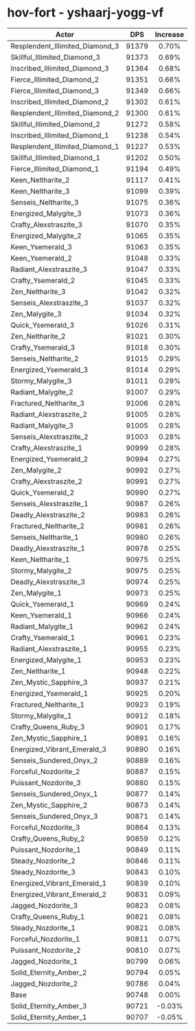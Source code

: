 # hov-fort - yshaarj-yogg-vf
| Actor | DPS | Increase |
|---|:---:|:---:|
|Resplendent_Illimited_Diamond_3|91379|0.70%|
|Skillful_Illimited_Diamond_3|91373|0.69%|
|Inscribed_Illimited_Diamond_3|91364|0.68%|
|Fierce_Illimited_Diamond_2|91351|0.66%|
|Fierce_Illimited_Diamond_3|91349|0.66%|
|Inscribed_Illimited_Diamond_2|91302|0.61%|
|Resplendent_Illimited_Diamond_2|91300|0.61%|
|Skillful_Illimited_Diamond_2|91272|0.58%|
|Inscribed_Illimited_Diamond_1|91238|0.54%|
|Resplendent_Illimited_Diamond_1|91227|0.53%|
|Skillful_Illimited_Diamond_1|91202|0.50%|
|Fierce_Illimited_Diamond_1|91194|0.49%|
|Keen_Neltharite_2|91117|0.41%|
|Keen_Neltharite_3|91099|0.39%|
|Senseis_Neltharite_3|91075|0.36%|
|Energized_Malygite_3|91073|0.36%|
|Crafty_Alexstraszite_3|91070|0.35%|
|Energized_Malygite_2|91065|0.35%|
|Keen_Ysemerald_3|91063|0.35%|
|Keen_Ysemerald_2|91048|0.33%|
|Radiant_Alexstraszite_3|91047|0.33%|
|Crafty_Ysemerald_2|91045|0.33%|
|Zen_Neltharite_3|91042|0.32%|
|Senseis_Alexstraszite_3|91037|0.32%|
|Zen_Malygite_3|91034|0.32%|
|Quick_Ysemerald_3|91026|0.31%|
|Zen_Neltharite_2|91021|0.30%|
|Crafty_Ysemerald_3|91018|0.30%|
|Senseis_Neltharite_2|91015|0.29%|
|Energized_Ysemerald_3|91014|0.29%|
|Stormy_Malygite_3|91011|0.29%|
|Radiant_Malygite_2|91007|0.29%|
|Fractured_Neltharite_3|91006|0.28%|
|Radiant_Alexstraszite_2|91005|0.28%|
|Radiant_Malygite_3|91005|0.28%|
|Senseis_Alexstraszite_2|91003|0.28%|
|Crafty_Alexstraszite_1|90999|0.28%|
|Energized_Ysemerald_2|90994|0.27%|
|Zen_Malygite_2|90992|0.27%|
|Crafty_Alexstraszite_2|90991|0.27%|
|Quick_Ysemerald_2|90990|0.27%|
|Senseis_Alexstraszite_1|90987|0.26%|
|Deadly_Alexstraszite_2|90983|0.26%|
|Fractured_Neltharite_2|90981|0.26%|
|Senseis_Neltharite_1|90980|0.26%|
|Deadly_Alexstraszite_1|90978|0.25%|
|Keen_Neltharite_1|90975|0.25%|
|Stormy_Malygite_2|90975|0.25%|
|Deadly_Alexstraszite_3|90974|0.25%|
|Zen_Malygite_1|90973|0.25%|
|Quick_Ysemerald_1|90969|0.24%|
|Keen_Ysemerald_1|90966|0.24%|
|Radiant_Malygite_1|90962|0.24%|
|Crafty_Ysemerald_1|90961|0.23%|
|Radiant_Alexstraszite_1|90955|0.23%|
|Energized_Malygite_1|90953|0.23%|
|Zen_Neltharite_1|90948|0.22%|
|Zen_Mystic_Sapphire_3|90937|0.21%|
|Energized_Ysemerald_1|90925|0.20%|
|Fractured_Neltharite_1|90923|0.19%|
|Stormy_Malygite_1|90912|0.18%|
|Crafty_Queens_Ruby_3|90901|0.17%|
|Zen_Mystic_Sapphire_1|90891|0.16%|
|Energized_Vibrant_Emerald_3|90890|0.16%|
|Senseis_Sundered_Onyx_2|90889|0.16%|
|Forceful_Nozdorite_2|90887|0.15%|
|Puissant_Nozdorite_3|90880|0.15%|
|Senseis_Sundered_Onyx_1|90877|0.14%|
|Zen_Mystic_Sapphire_2|90873|0.14%|
|Senseis_Sundered_Onyx_3|90871|0.14%|
|Forceful_Nozdorite_3|90864|0.13%|
|Crafty_Queens_Ruby_2|90859|0.12%|
|Puissant_Nozdorite_1|90849|0.11%|
|Steady_Nozdorite_2|90846|0.11%|
|Steady_Nozdorite_3|90843|0.10%|
|Energized_Vibrant_Emerald_1|90839|0.10%|
|Energized_Vibrant_Emerald_2|90831|0.09%|
|Jagged_Nozdorite_3|90823|0.08%|
|Crafty_Queens_Ruby_1|90821|0.08%|
|Steady_Nozdorite_1|90821|0.08%|
|Forceful_Nozdorite_1|90811|0.07%|
|Puissant_Nozdorite_2|90810|0.07%|
|Jagged_Nozdorite_1|90799|0.06%|
|Solid_Eternity_Amber_2|90794|0.05%|
|Jagged_Nozdorite_2|90786|0.04%|
|Base|90748|0.00%|
|Solid_Eternity_Amber_3|90721|-0.03%|
|Solid_Eternity_Amber_1|90707|-0.05%|
